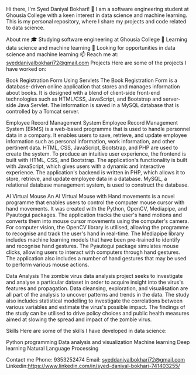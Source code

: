 Hi there, I'm Syed Daniyal Bokhari! 👋
I am a software engineering student at Ghousia College with a keen interest in data science and machine learning. This is my personal repository, where I share my projects and code related to data science.

About me
🎓 Studying software engineering at Ghousia College
🌱 Learning data science and machine learning
💼 Looking for opportunities in data science and machine learning
📫 Reach me at: syeddaniyalbokhari72@gmail.com
Projects
Here are some of the projects I have worked on:

Book Registration Form Using Servlets
The Book Registration Form is a database-driven online application that stores and manages information about books. It is designed with a blend of client-side front-end technologies such as HTML/CSS, JavaScript, and Bootstrap and server-side Java Servlet. The information is saved in a MySQL database that is controlled by a Tomcat server.

Employee Record Management System
Employee Record Management System (ERMS) is a web-based programme that is used to handle personnel data in a company. It enables users to save, retrieve, and update employee information such as personal information, work information, and other pertinent data. HTML, CSS, JavaScript, Bootstrap, and PHP are used to create the system. To produce an intuitive user experience, the frontend is built with HTML, CSS, and Bootstrap. The application's functionality is built with JavaScript, which gives users with a dynamic and interactive experience. The application's backend is written in PHP, which allows it to store, retrieve, and update employee data in a database. MySQL, a relational database management system, is used to construct the database.

AI Virtual Mouse
An AI Virtual Mouse with Hand movements is a novel programme that enables users to control the computer mouse cursor with hand movements. It was created with the Python, OpenCV, Mediapipe, and Pyautogui packages. The application tracks the user's hand motions and converts them into mouse cursor movements using the computer's camera. For computer vision, the OpenCV library is utilised, allowing the programme to recognise and track the user's hand in real-time. The Mediapipe library includes machine learning models that have been pre-trained to identify and recognise hand gestures. The Pyautogui package simulates mouse clicks, allowing users to interact with computers through hand gestures. The application also includes a number of hand gestures that may be used to perform various mouse actions.

Data Analysis
The zombie virus data analysis project seeks to investigate and analyse a particular dataset in order to acquire insight into the virus's features and propagation. Data cleansing, exploration, and visualisation are all part of the analysis to uncover patterns and trends in the data. The study also includes statistical modelling to investigate the correlations between various variables and estimate the virus's possible impact. The findings of the study can be utilised to drive policy choices and public health measures aimed at slowing the spread and impact of the zombie virus.




Skills
Here are some of the skills I have developed in data science:

Python programming
Data analysis and visualization
Machine learning
Deep learning
Natural Language Processing


Contact me
Phone: 9353252474
Email: syeddaniyalbokhari72@gmail.com
Linkedin:https://www.linkedin.com/in/syed-daniyal-bokhari-741403255/
